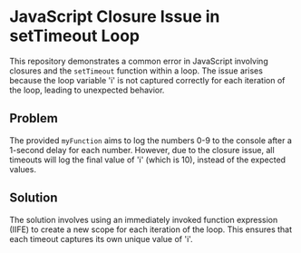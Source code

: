 # JavaScript Closure Issue in setTimeout Loop

This repository demonstrates a common error in JavaScript involving closures and the `setTimeout` function within a loop. The issue arises because the loop variable 'i' is not captured correctly for each iteration of the loop, leading to unexpected behavior.

## Problem

The provided `myFunction` aims to log the numbers 0-9 to the console after a 1-second delay for each number. However, due to the closure issue, all timeouts will log the final value of 'i' (which is 10), instead of the expected values.

## Solution

The solution involves using an immediately invoked function expression (IIFE) to create a new scope for each iteration of the loop.  This ensures that each timeout captures its own unique value of 'i'.
